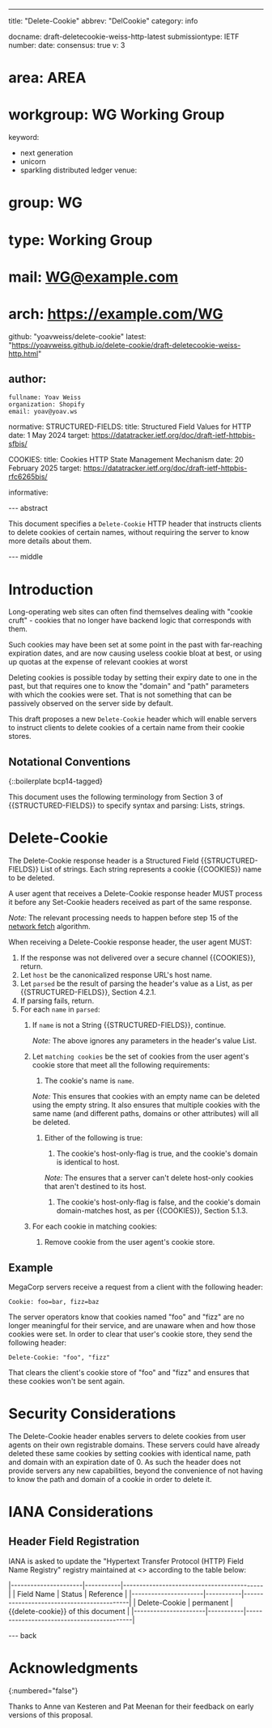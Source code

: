 ---
title: "Delete-Cookie"
abbrev: "DelCookie"
category: info

docname: draft-deletecookie-weiss-http-latest
submissiontype: IETF
number:
date:
consensus: true
v: 3
# area: AREA
# workgroup: WG Working Group
keyword:
 - next generation
 - unicorn
 - sparkling distributed ledger
venue:
#  group: WG
#  type: Working Group
#  mail: WG@example.com
#  arch: https://example.com/WG
  github: "yoavweiss/delete-cookie"
  latest: "https://yoavweiss.github.io/delete-cookie/draft-deletecookie-weiss-http.html"

author:
 -
    fullname: Yoav Weiss
    organization: Shopify
    email: yoav@yoav.ws
normative:
  STRUCTURED-FIELDS:
    title: Structured Field Values for HTTP
    date: 1 May 2024
    target: https://datatracker.ietf.org/doc/draft-ietf-httpbis-sfbis/

  COOKIES:
    title: Cookies HTTP State Management Mechanism
    date: 20 February 2025
    target: https://datatracker.ietf.org/doc/draft-ietf-httpbis-rfc6265bis/

informative:


--- abstract

This document specifies a `Delete-Cookie` HTTP header that instructs clients to delete cookies of certain names,
without requiring the server to know more details about them.

--- middle

# Introduction

Long-operating web sites can often find themselves dealing with "cookie cruft" -
cookies that no longer have backend logic that corresponds with them.

Such cookies may have been set at some point in the past with
far-reaching expiration dates, and are now causing useless cookie bloat at
best, or using up quotas at the expense of relevant cookies at worst

Deleting cookies is possible today by setting their expiry date to one in the past,
but that requires one to know the "domain" and "path" parameters with which the cookies were set.
That is not something that can be passively observed on the server side by default.

This draft proposes a new `Delete-Cookie` header which will enable servers to instruct clients
to delete cookies of a certain name from their cookie stores.


## Notational Conventions

{::boilerplate bcp14-tagged}

This document uses the following terminology from Section 3 of {{STRUCTURED-FIELDS}} to specify syntax and parsing: Lists, strings.

# Delete-Cookie

The Delete-Cookie response header is a Structured Field {{STRUCTURED-FIELDS}} List of strings.
Each string represents a cookie {{COOKIES}} name to be deleted.

A user agent that receives a Delete-Cookie response header MUST process it before any Set-Cookie headers received as part of the same response.

*Note:* The relevant processing needs to happen before step 15 of the [network fetch](https://fetch.spec.whatwg.org/#http-network-fetch) algorithm.

When receiving a Delete-Cookie response header, the user agent MUST:

1. If the response was not delivered over a secure channel {{COOKIES}}, return.
1. Let `host` be the canonicalized response URL's host name.
1. Let `parsed` be the result of parsing the header's value as a List, as per {{STRUCTURED-FIELDS}}, Section 4.2.1.
1. If parsing fails, return.
1. For each `name` in `parsed`:
   1. If `name` is not a String {{STRUCTURED-FIELDS}}, continue.

        *Note:* The above ignores any parameters in the header's value List.

   1. Let `matching cookies` be the set of cookies from the user agent's cookie store that meet all the following requirements:
      1. The cookie's name is `name`.

      *Note:* This ensures that cookies with an empty name can be deleted using the empty string. It also ensures that multiple cookies with the same name (and different paths, domains or other attributes) will all be deleted.

      1. Either of the following is true:
         1. The cookie's host-only-flag is true, and the cookie's domain is identical to host.

           *Note:* The ensures that a server can't delete host-only cookies that aren't destined to its host.

         1. The cookie's host-only-flag is false, and the cookie's domain domain-matches host, as per {{COOKIES}}, Section 5.1.3.
   1. For each cookie in matching cookies:
      1. Remove cookie from the user agent's cookie store.

## Example

MegaCorp servers receive a request from a client with the following header:

~~~ http-message
Cookie: foo=bar, fizz=baz
~~~

The server operators know that cookies named "foo" and "fizz" are no longer meaningful for their service, and are unaware when and how those cookies were set.
In order to clear that user's cookie store, they send the following header:

~~~ http-message
Delete-Cookie: "foo", "fizz"
~~~

That clears the client's cookie store of "foo" and "fizz" and ensures that these cookies won't be sent again.

# Security Considerations

The Delete-Cookie header enables servers to delete cookies from user agents on their own registrable domains.
These servers could have already deleted these same cookies by setting cookies with identical name, path and domain with an expiration date of 0.
As such the header does not provide servers any new capabilities, beyond the convenience of not having to know the path and domain of a cookie in order to delete it.

# IANA Considerations

## Header Field Registration

IANA is asked to update the
"Hypertext Transfer Protocol (HTTP) Field Name Registry" registry maintained at
<[](https://www.iana.org/assignments/http-fields/http-fields.xhtml)> according
to the table below:

|----------------------|-----------|-------------------------------------------|
| Field Name           | Status    |                 Reference                 |
|----------------------|-----------|-------------------------------------------|
| Delete-Cookie        | permanent | {{delete-cookie}} of this document        |
|----------------------|-----------|-------------------------------------------|


--- back

# Acknowledgments
{:numbered="false"}

Thanks to Anne van Kesteren and Pat Meenan for their feedback on early versions of this proposal.
